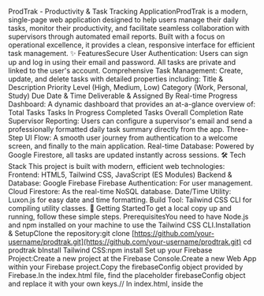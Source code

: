 ProdTrak - Productivity & Task Tracking ApplicationProdTrak is a modern, single-page web application designed to help users manage their daily tasks, monitor their productivity, and facilitate seamless collaboration with supervisors through automated email reports. Built with a focus on operational excellence, it provides a clean, responsive interface for efficient task management.
✨ FeaturesSecure User Authentication: Users can sign up and log in using their email and password. All tasks are private and linked to the user's account.
Comprehensive Task Management: Create, update, and delete tasks with detailed properties including:
Title & Description
Priority Level (High, Medium, Low)
Category (Work, Personal, Study)
Due Date & Time
Deliverable & Assigned By
Real-time Progress Dashboard: A dynamic dashboard that provides an at-a-glance overview of:
Total Tasks
Tasks In Progress
Completed Tasks
Overall Completion Rate
Supervisor Reporting: Users can configure a supervisor's email and send a professionally formatted daily task summary directly from the app.
Three-Step UI Flow: A smooth user journey from authentication to a welcome screen, and finally to the main application.
Real-time Database: Powered by Google Firestore, all tasks are updated instantly across sessions.
🛠️ Tech Stack
This project is built with modern, efficient web technologies:
Frontend: HTML5, Tailwind CSS, JavaScript (ES Modules)
Backend & Database: Google Firebase
Firebase Authentication: For user management.
Cloud Firestore: As the real-time NoSQL database.
Date/Time Utility: Luxon.js for easy date and time formatting.
Build Tool: Tailwind CSS CLI for compiling utility classes.
🚀 Getting StartedTo get a local copy up and running, follow these simple steps.
PrerequisitesYou need to have Node.js and npm installed on your machine to use the Tailwind CSS CLI.Installation & SetupClone the repository:git clone [https://github.com/your-username/prodtrak.git](https://github.com/your-username/prodtrak.git)
cd prodtrak
bInstall Tailwind CSS:npm install
Set up your Firebase Project:Create a new project at the Firebase Console.Create a new Web App within your Firebase project.Copy the firebaseConfig object provided by Firebase.In the index.html file, find the placeholder firebaseConfig object and replace it with your own keys.// In index.html, inside the <script type="module"> tag
const firebaseConfig = {
  apiKey: "YOUR_API_KEY",
  authDomain: "YOUR_AUTH_DOMAIN",
  projectId: "YOUR_PROJECT_ID",
  storageBucket: "YOUR_STORAGE_BUCKET",
  messagingSenderId: "YOUR_SENDER_ID",
  appId: "YOUR_APP_ID"
};
In the Firebase Console, go to Authentication > Sign-in method and enable the Email/Password provider.Go to Firestore Database, create a database, and update the Rules to secure your data (see the rule example below).Configure Firestore Security Rules:In your Firestore Rules tab, paste the following to ensure users can only access their own data:rules_version = '2';
service cloud.firestore {
  match /databases/{database}/documents {
    match /tasks/{taskId} {
      allow read, write, update, delete: if request.auth.uid == resource.data.userId;
      allow create: if request.auth.uid == request.resource.data.userId;
    }
  }
}
Run the Tailwind CSS build process:This command will watch for changes in your files and automatically generate the required CSS.npx tailwindcss -i ./src/input.css -o ./dist/output.css --watch
Open index.html in your browser and the application should be running locally!📄 LicenseDistributed under the MIT License. See LICENSE for more information.